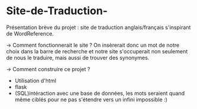 # Site-de-Traduction-

Présentation brève du projet : site de traduction anglais/français s'inspirant de WordReference. 

-> Comment fonctionnerait le site ?
On insèrerait donc un mot de notre choix dans la barre de recherche et notre site s'occuperait non seulement de nous le traduire, mais aussi de trouver des synonymes.

-> Comment construire ce projet ?
  - Utilisation d'html
  - flask
  - (SQL)intéraction avec une base de données, les mots seraient quand même ciblés pour ne pas s'étendre vers un infini impossible :)
